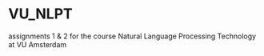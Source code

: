 # VU_NLPT
assignments 1 &amp; 2 for the course Natural Language Processing Technology at VU Amsterdam
